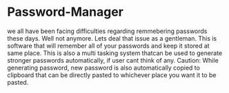 # Password-Manager
we all have been facing difficulties regarding remmebering passwords these days.
Well not anymore.
Lets deal that issue as a gentleman.
This is software that will remember all of your passwords and keep it stored at same place.
This is also a multi tasking system thatcan be used to generate stronger passwords automatically, if user cant think of any.
Caution: While generating password, new password is also automatically copied to clipboard that can be directly pasted to whichever place you want it to be pasted.
